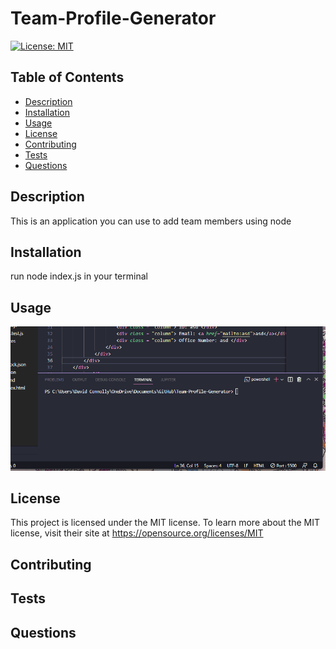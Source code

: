 # Team-Profile-Generator
 

[![License: MIT](https://img.shields.io/badge/License-MIT-yellow.svg)](https://opensource.org/licenses/MIT) 


  ## Table of Contents
  - [Description](#description)
  - [Installation](#installation)
  - [Usage](#usage)
  - [License](#license)
  - [Contributing](#contributing)
  - [Tests](#tests)
  - [Questions](#questions)
  
  ## Description 
This is an application you can use to add team members using node
  ## Installation
run node index.js in your terminal

  ## Usage
![hippo](https://github.com/cnl-95/Team-Profile-Generator/blob/main/recording/Animation.gif?raw=true)

  ## License
  This project is licensed under the MIT license.
  To learn more about the MIT license, visit their site at https://opensource.org/licenses/MIT

  ## Contributing


  ## Tests


  ## Questions
